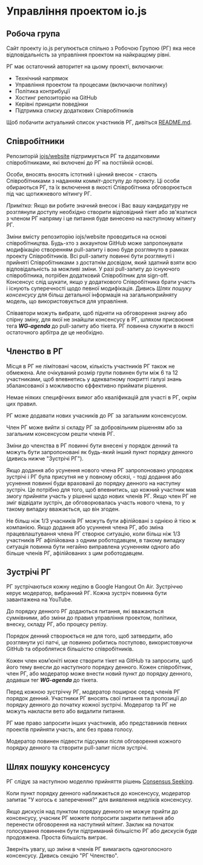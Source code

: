 # Управління проектом io.js

## Робоча група

Сайт проекту io.js регулюється спільно з Робочою Групою (РГ)
яка несе відповідальність за управління проектом на найкращому рівні. 

РГ має остаточний авторитет на цьому проекті, включаючи:

* Технічний напрямок
* Управління проектом та процесами (включаючи політику)
* Політика контрибуції
* Хостинг репозиторію на GitHub
* Керівні принципи поведінки
* Підтримка списку додаткових Співробітників

Щоб побачити актуальний список участників РГ, дивіться
[README.md](./README.md#current-project-team-members).

## Співробітники


Репозиторій [iojs/website](https://github.com/iojs/website) підтримується РГ та додатковими співробітниками, які включені до РГ на постійній основі.

Особи, вносять вносять істотний і цінний внесок - стають Співробітниками з наданням комміт-доступу до проекту. Ці особи обираються РГ, та їх включення в якості Співробітника обговорюється під час щотижневого мітингу РГ.

_Примітка:_ Якщо ви робите значний внесок і Вас вашу кандидатуру не розглянули доступу необхідно створити відповідний тікет або зв'язатися з членом РГ напряму і це питання буде винесено на наступному мітингу РГ.

Зміни вмісту репозиторію iojs/website проводиться на основі співробітництва. Будь-хто з аккаунтом GitHub може запропонувати модифікацію створенням pull-запиту і воно буде розглянуто в рамках проекту Співробітників. Всі pull-запиту повинні бути розглянуті і прийняті Співробітниками з достатнім досвідом, який здатний взяти всю відповідальність за можливі зміни. У разі pull-запиту до існуючого співробітника, потрібен додатковий Співробітник для sign-off. Консенсус слід шукати, якщо у додаткового Співробітника брати участь і існують суперечності щодо певної модифікація. Дивись _Шлях пошуку консенсусу_ для більш детальної інформація на загальноприйняту модель, що використовується для управління.

Співавтори можуть вибрати, щоб підняти на обговорення значну або спірну зміну, для якої не знайшли консенсусу в РГ, шляхом присвоєння тега ***WG-agenda*** до pull-запиту або тікета. РГ повинна служити в якості остаточного арбітра де це необхідно.

## Членство в РГ

Місця в РГ не лімітовані часом, кількість участників РГ також не обмежена. Але очікуваний розмір групи повинен бути між 6 та 12 участниками, щоб впевнетись у адекватному покритті галузі знань збалансованої з можливостю єффективно приймати рішення.

Немае ніяких специфічних вимог або кваліфикацій для участі в РГ, окрім цих правил.

РГ може додавати нових учасників до РГ за загальним консенсусом.

Член РГ може вийти зі складу РГ за добровільним рішенням або за загальним консенсусом решти членів РГ.

Зміни до членства в РГ повинні бути внесені у порядок денний та можуть бути запропоновані як будь-який інший пункт порядку денного (дивись нижче "Зустрічі РГ").

Якщо додання або усунення нового члена РГ запропоновано упродовж зустрічі і РГ була присутня не у повному обсязі, - тоді додання або усунення повинні буди врахованіі до порядку денного на наступну зустріч. Це потрібно для того, щоб впевнитись, що кожний участник мав змогу прийняти участь у рішенні щодо нових членів РГ. Якщо член РГ не зміг відвідати зустріч, де обговорювалась участь нового члена, то у такому випадку вважається, що він згоден.

Не більш ніж 1/3 учасників РГ можуть бути афілійовані з однією й тією ж компанією. Якщо додання або усунненя члена РГ, або зміна працевлаштування члена РГ створює ситуацію, коли більш ніж 1/3 участників РГ афілійована з одним роботодавцем, в такому випадку ситуація повинна бути негайно виправлена усуненням одного або більше членів РГ, афілійованих з цим роботодавцем.

## Зустрічі РГ

РГ зустрічаються кожну неділю в Google Hangout On Air. Зустріччю керує модератор, вибранний РГ. Кожна зустріч повинна бути завантажена на YouTube.

До порядку денного РГ додаються питання, які вважаються сумнівними, або зміни до правил управління проектом, політики, внеску, складу РГ, або процесу релізу.

Порядок денний створюється не для того, щоб затвердити, або розглянути усі патчі, це повинно робитись поступово, використовуючи GitHub та оброблятися більшістю співробітників.

Кожен член ком’юніті може створити тікет на GitHub та запросити, щоб його тему внесли до наступного порядку денного. Кожен співробітник, член РГ, або модератор може внести новий пункт до порядку денного, додавши тег ***WG-agenda*** до тікета.

Перед кожною зустріччу РГ, модератор поширює серед членів РГ порядок денний. Участники РГ вносять  свої питання та пропозиції  до порядку денного до початку кожної зустрічі. Модератор та РГ не можуть накласти вето або видалити питання.

РГ мае право запросити інших участників, або представників певних проектів прийняти участь, алє без права голосу.

Модератор повинен підвести підсумки після обговорення кожного порядку денного та створити pull-запит після зустрічі.

## Шлях пошуку консенсусу

РГ слідує за наступною моделлю прийняття рішень
[Consensus Seeking](http://en.wikipedia.org/wiki/Consensus-seeking_decision-making).

Коли пункт порядку денного наближається до консенсусу, модератор
запитає "У когось є заперечення?" для виявлення недліків консенсусу.

Якщо дискусія над пунктом порядку денного не можуе прийти до консенсусу, учасник РГ можете попросити закрити питання або перенести обговорення на наступний мітинг. Заклик на початок голосування повиннен бути підтриманий більшістю РГ або дискусія буде продовжена. Проста більшість виграє.

Зверніть увагу, що зміни в членів РГ вимагають одноголосного консенсусу. 
Дивись секцію "РГ Членство".